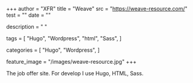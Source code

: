 +++
author = "XFR"
title = "Weave"
src = "https://weave-resource.com/"
test = ""
date = ""

description = " "

tags = [
    "Hugo",
    "Wordpress",
    "html",
    "Sass",
]

categories = [
    "Hugo",
    "Wordpress",
]


feature_image = "/images/weave-resource.jpg"
+++

The job offer site. For develop I use Hugo, HTML, Sass.
<!--more-->
